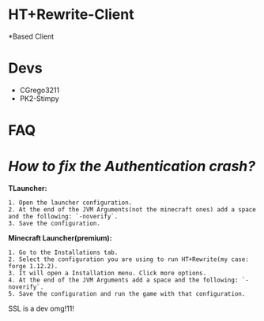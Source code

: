 # HT+Rewrite-Client

*Based Client

# Devs

- CGrego3211
- PK2-Stimpy

# FAQ

# ***How to fix the Authentication crash?***

**TLauncher:**

    1. Open the launcher configuration.
    2. At the end of the JVM Arguments(not the minecraft ones) add a space and the following: `-noverify`.
    3. Save the configuration.
    
**Minecraft Launcher(premium):**

    1. Go to the Installations tab.
    2. Select the configuration you are using to run HT+Rewrite(my case: forge 1.12.2).
    3. It will open a Installation menu. Click more options.
    4. At the end of the JVM Arguments add a space and the following: `-noverify`.
    5. Save the configuration and run the game with that configuration.



SSL is a dev omg!11!
